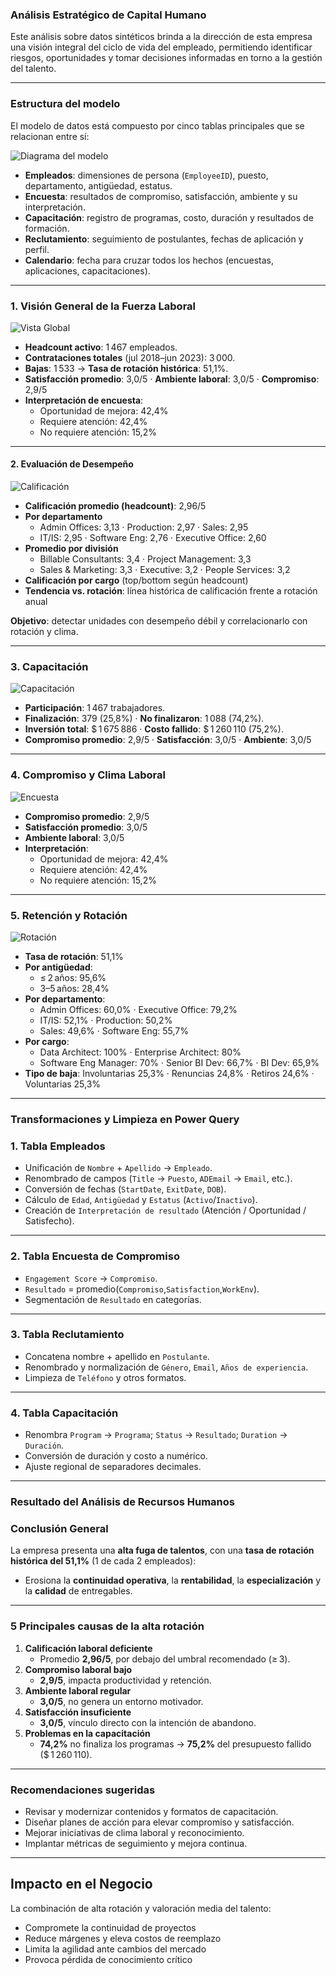 ### Análisis Estratégico de Capital Humano

Este análisis sobre datos sintéticos brinda a la dirección de esta empresa una visión integral del ciclo de vida del empleado, permitiendo identificar riesgos, oportunidades y tomar decisiones informadas en torno a la gestión del talento.

---

### Estructura del modelo

El modelo de datos está compuesto por cinco tablas principales que se relacionan entre sí:  

![Diagrama del modelo](Diagrama.png)

- **Empleados**: dimensiones de persona (`EmployeeID`), puesto, departamento, antigüedad, estatus.  
- **Encuesta**: resultados de compromiso, satisfacción, ambiente y su interpretación.  
- **Capacitación**: registro de programas, costo, duración y resultados de formación.  
- **Reclutamiento**: seguimiento de postulantes, fechas de aplicación y perfil.  
- **Calendario**: fecha para cruzar todos los hechos (encuestas, aplicaciones, capacitaciones).

---

### 1. Visión General de la Fuerza Laboral  
![Vista Global](VistaGlobal.png)  
- **Headcount activo**: 1 467 empleados.  
- **Contrataciones totales** (jul 2018–jun 2023): 3 000.  
- **Bajas**: 1 533 → **Tasa de rotación histórica**: 51,1%.  
- **Satisfacción promedio**: 3,0/5 · **Ambiente laboral**: 3,0/5 · **Compromiso**: 2,9/5  
- **Interpretación de encuesta**:  
  - Oportunidad de mejora: 42,4%  
  - Requiere atención: 42,4%  
  - No requiere atención: 15,2%

---

#### 2. Evaluación de Desempeño
![Calificación](Calificación.png)  
- **Calificación promedio (headcount)**: 2,96/5  
- **Por departamento**  
  - Admin Offices: 3,13 · Production: 2,97 · Sales: 2,95  
  - IT/IS: 2,95 · Software Eng: 2,76 · Executive Office: 2,60  
- **Promedio por división**  
  - Billable Consultants: 3,4 · Project Management: 3,3  
  - Sales & Marketing: 3,3 · Executive: 3,2 · People Services: 3,2  
- **Calificación por cargo** (top/bottom según headcount)  
- **Tendencia vs. rotación**: línea histórica de calificación frente a rotación anual  

**Objetivo**: detectar unidades con desempeño débil y correlacionarlo con rotación y clima.

---

### 3. Capacitación
![Capacitación](Capacitación.png)  
- **Participación**: 1 467 trabajadores.  
- **Finalización**: 379 (25,8%) · **No finalizaron**: 1 088 (74,2%).  
- **Inversión total**: \$ 1 675 886 · **Costo fallido**: \$ 1 260 110 (75,2%).  
- **Compromiso promedio**: 2,9/5 · **Satisfacción**: 3,0/5 · **Ambiente**: 3,0/5

---

### 4. Compromiso y Clima Laboral
![Encuesta](Encuesta.png)  
- **Compromiso promedio**: 2,9/5  
- **Satisfacción promedio**: 3,0/5  
- **Ambiente laboral**: 3,0/5  
- **Interpretación**:  
  - Oportunidad de mejora: 42,4%  
  - Requiere atención: 42,4%  
  - No requiere atención: 15,2%

---

### 5. Retención y Rotación
![Rotación](Rotación.png)  
- **Tasa de rotación**: 51,1%  
- **Por antigüedad**:  
  - ≤ 2 años: 95,6%  
  - 3–5 años: 28,4%  
- **Por departamento**:  
  - Admin Offices: 60,0% · Executive Office: 79,2%  
  - IT/IS: 52,1% · Production: 50,2%  
  - Sales: 49,6% · Software Eng: 55,7%  
- **Por cargo**:  
  - Data Architect: 100% · Enterprise Architect: 80%  
  - Software Eng Manager: 70% · Senior BI Dev: 66,7% · BI Dev: 65,9%  
- **Tipo de baja**: Involuntarias 25,3% · Renuncias 24,8% · Retiros 24,6% · Voluntarias 25,3%

---

### Transformaciones y Limpieza en Power Query

### 1. Tabla Empleados
- Unificación de `Nombre` + `Apellido` → `Empleado`.  
- Renombrado de campos (`Title` → `Puesto`, `ADEmail` → `Email`, etc.).  
- Conversión de fechas (`StartDate`, `ExitDate`, `DOB`).  
- Cálculo de `Edad`, `Antigüedad` y `Estatus` (`Activo`/`Inactivo`).  
- Creación de `Interpretación de resultado` (Atención / Oportunidad / Satisfecho).

---

### 2. Tabla Encuesta de Compromiso
- `Engagement Score` → `Compromiso`.  
- `Resultado` = promedio(`Compromiso`,`Satisfaction`,`WorkEnv`).  
- Segmentación de `Resultado` en categorías.

---

### 3. Tabla Reclutamiento
- Concatena nombre + apellido en `Postulante`.  
- Renombrado y normalización de `Género`, `Email`, `Años de experiencia`.  
- Limpieza de `Teléfono` y otros formatos.

---

### 4. Tabla Capacitación
- Renombra `Program` → `Programa`; `Status` → `Resultado`; `Duration` → `Duración`.  
- Conversión de duración y costo a numérico.  
- Ajuste regional de separadores decimales.

---

### Resultado del Análisis de Recursos Humanos

### Conclusión General
La empresa presenta una **alta fuga de talentos**, con una **tasa de rotación histórica del 51,1%** (1 de cada 2 empleados):

- Erosiona la **continuidad operativa**, la **rentabilidad**, la **especialización** y la **calidad** de entregables.

---

### 5 Principales causas de la alta rotación

1. **Calificación laboral deficiente**  
   - Promedio **2,96/5**, por debajo del umbral recomendado (≥ 3).  
2. **Compromiso laboral bajo**  
   - **2,9/5**, impacta productividad y retención.  
3. **Ambiente laboral regular**  
   - **3,0/5**, no genera un entorno motivador.  
4. **Satisfacción insuficiente**  
   - **3,0/5**, vínculo directo con la intención de abandono.  
5. **Problemas en la capacitación**  
   - **74,2%** no finaliza los programas → **75,2%** del presupuesto fallido (\$ 1 260 110).

---

### Recomendaciones sugeridas
- Revisar y modernizar contenidos y formatos de capacitación.  
- Diseñar planes de acción para elevar compromiso y satisfacción.  
- Mejorar iniciativas de clima laboral y reconocimiento.  
- Implantar métricas de seguimiento y mejora continua.

---

## Impacto en el Negocio

La combinación de alta rotación y valoración media del talento:  
- Compromete la continuidad de proyectos  
- Reduce márgenes y eleva costos de reemplazo  
- Limita la agilidad ante cambios del mercado  
- Provoca pérdida de conocimiento crítico